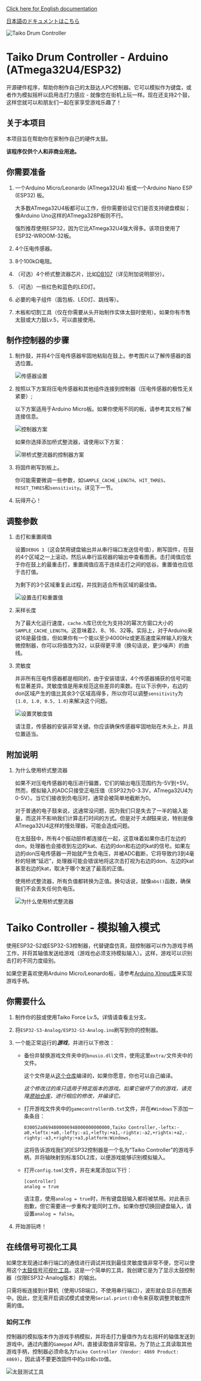 [Click here for English documentation](README.md)

[日本語のドキュメントはこちら](README_ja-JP.md)

![Taiko Drum Controller](./images/banner-taiko.png)

# Taiko Drum Controller - Arduino (ATmega32U4/ESP32)

开源硬件程序，帮助你制作自己的太鼓达人PC控制器。它可以模拟作为键盘，或者作为模拟摇杆以启用击打力感应 - 就像您在街机上玩一样。现在还支持2个鼓，这样您就可以和朋友们一起在家享受游戏乐趣了！

## 关于本项目

本项目旨在帮助你在家制作自己的硬件太鼓。

**该程序仅供个人和非商业用途。**

## 你需要准备

1. 一个Arduino Micro/Leonardo (ATmega32U4) 板或一个Arduino Nano ESP (ESP32) 板。
   
   大多数ATmega32U4板都可以工作，但你需要验证它们是否支持键盘模拟；像Arduino Uno这样的ATmega328P板则不行。
   
   强烈推荐使用ESP32，因为它比ATmega32U4强大得多。该项目使用了ESP32-WROOM-32板。

2. 4个压电传感器。
   
3. 8个100kΩ电阻。
   
4. （可选）4个桥式整流器芯片，比如[DB107](https://www.diodes.com/assets/Datasheets/products_inactive_data/ds21211_R5.pdf)（详见附加说明部分）。

5. （可选）一些红色和蓝色的LED灯。
   
6. 必要的电子组件（面包板、LED灯、跳线等）。
   
7. 木板和切割工具（仅在你需要从头开始制作实体太鼓时使用）。如果你有市售太鼓或大力鼓Lv.5，可以直接使用。

## 制作控制器的步骤

1. 制作鼓，并将4个压电传感器牢固地粘贴在鼓上。参考图片以了解传感器的首选位置。
   
   ![传感器设置](./images/piezo_locations.png)

2. 按照以下方案将压电传感器和其他组件连接到控制器（压电传感器的极性无关紧要）;

   以下方案适用于Arduino Micro板。如果你使用不同的板，请参考其文档了解连接信息。
   
   ![控制器方案](./images/scheme.png)

   如果你选择添加桥式整流器，请使用以下方案：
   
   ![带桥式整流器的控制器方案](./images/scheme_bridge.png)

3. 将固件刷写到板上。
   
   你可能需要微调一些参数，如`SAMPLE_CACHE_LENGTH`、`HIT_THRES`、`RESET_THRES`和`sensitivity`。详见下一节。

4. 玩得开心！

## 调整参数

1. 击打和重置阈值
   
   设置`DEBUG 1`（这会禁用键盘输出并从串行端口发送信号值），刷写固件，在鼓的4个区域之一上滚动，然后从串行监视器的输出中查看图表。击打阈值应低于你在鼓上的最重击打，重置阈值应高于连续击打之间的低谷。重置值也应低于击打值。
   
   为剩下的3个区域重复此过程，并找到适合所有区域的最佳值。

   ![设置击打和重置值](./images/tune_hit_reset.png)

2. 采样长度
   
   为了最大化运行速度，`cache.h`库已优化为支持2的幂次方窗口大小的`SAMPLE_CACHE_LENGTH`。这意味着2、8、16、32等。实际上，对于Arduino来说16是最佳值，但如果你有一个能以至少4000Hz或更高速度采样输入的强大微控制器，你可以将值改为32，以获得更平滑（换句话说，更少噪声）的曲线。

3. 灵敏度
   
   并非所有压电传感器都是相同的，由于安装错误，4个传感器捕获的信号可能有显著差异。灵敏度值是用来规范这些差异的乘数。在以下示例中，右边的don区域产生的值比其余3个区域高得多，所以你可以调整`sensitivity`为`{1.0, 1.0, 0.5, 1.0}`来解决这个问题。

   ![设置灵敏度值](./images/tune_sensitivities.png)

   请注意，传感器的安装非常关键。你应该确保传感器牢固地贴在木头上，并且位置适当。

## 附加说明

1. 为什么使用桥式整流器

   如果不对压电传感器的电压进行偏置，它们的输出电压范围约为-5V到+5V。然而，模拟输入的ADC只接受正电压值（ESP32为0-3.3V，ATmega32U4为0-5V）。当它们接收到负电压时，通常会被简单地截断为0。
   
   对于普通的电子鼓来说，这通常没问题，因为我们只是失去了一半的输入能量，而这并不影响我们计算击打时间的方式。但是对于*太鼓*鼓来说，特别是像ATmega32U4这样的慢处理器，可能会造成问题。
   
   在太鼓鼓中，所有4个振动部件都连接在一起，这意味着如果你击打左边的don，处理器也会接收到左边的kat、右边的don和右边的kat的信号。如果左边的don压电传感器一开始就产生负电压，并被ADC截断，它将导致约3到4毫秒的轻微“延迟”，处理器可能会错误地将这次击打视为右边的don、左边的kat甚至右边的kat，取决于哪个发送了最高的正值。

   使用桥式整流器，所有负值都转换为正值。换句话说，就像`abs()`函数，确保我们不会丢失任何负电压。

   ![为什么使用桥式整流器](./images/bridge_signal.png)

# Taiko Controller - 模拟输入模式

使用ESP32-S2或ESP32-S3控制器，代替键盘仿真，鼓控制器可以作为游戏手柄工作，并将其轴值发送给游戏（游戏也必须支持模拟输入）。这样，游戏可以识别击打的不同力度级别。

如果您更喜欢使用Arduino Micro/Leonardo板，请参考[Arduino XInput库](https://github.com/dmadison/ArduinoXInput)来实现游戏手柄。

## 你需要什么

1. 制作你的鼓或使用Taiko Force Lv.5。详情请查看主分支。

2. 将`ESP32-S3-Analog/ESP32-S3-Analog.ino`刷写到你的控制器。

3. 一个能正常运行的***游戏***，并进行以下修改：

   - 备份并替换游戏文件夹中的`bnusio.dll`文件，使用这里`extra/`文件夹中的文件。

     这个文件是从[这个仓库](https://github.com/ShikyC/TaikoArcadeLoader/tree/Refactor)编译的，如果你愿意，你也可以自己编译。

     *这个修改过的库只适用于特定版本的游戏。如果它破坏了你的游戏，请克隆[原始仓库](https://github.com/BroGamer4256/TaikoArcadeLoader)，进行相应的修改，并编译它。*

   - 打开游戏文件夹中的`gamecontrollerdb.txt`文件，并在`#Windows`下添加一条条目：

     `030052a8694800006948000000000000,Taiko Controller,-leftx:-a0,+leftx:+a0,-lefty:-a1,+lefty:+a1,-rightx:-a2,+rightx:+a2,-righty:-a3,+righty:+a3,platform:Windows,`

     这将告诉游戏我们的ESP32控制器是一个名为“Taiko Controller”的游戏手柄，并将轴映射到标准SDL2库，以便游戏能够识别模拟输入。

   - 打开`config.toml`文件，并在末尾添加以下行：

     ```
     [controller]
     analog = true
     ```

     请注意，使用`analog = true`时，所有键盘鼓输入都将被禁用。对此表示抱歉，但它需要进一步重构才能同时工作。如果你想切换回键盘输入，请设置`analog = false`。

4. 开始游玩咚！

## 在线信号可视化工具

如果您发现通过串行端口的通信进行调试并找到最佳灵敏度值非常不便，您可以使用这个[太鼓信号可视化工具](https://shiky.me/taiko)。这是一个简单的工具，我创建它是为了显示太鼓控制器（仅限ESP32-Analog版本）的输出。

只需将板连接到计算机（使用USB端口，不使用串行端口），波形就会显示在图表中。因此，您无需开启调试模式或使用`Serial.print()`命令来获取调整灵敏度所需的值。

### 如何工作

控制器的模拟版本作为游戏手柄模拟，并将击打力量值作为左右摇杆的轴值发送到游戏中。通过内置的`Gamepad` API，直接读取值非常容易。为了防止工具读取其他游戏手柄，控制器必须命名为`Taiko Controller (Vendor: 4869 Product: 4869)`，因此请不要更改固件中的`pID`和`vID`值。

![太鼓测试工具](./images/taiko_test.webp)
